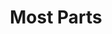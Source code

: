 ---
title: 'Most Parts'
image: 'image.png'

content:
    items: 
        - '@page.children': '/techs/all'
    order:
        by: header.taxonomy.partcount
        dir: desc
    filter:
        published: true
        type: 'tech'
    limit: 12
---